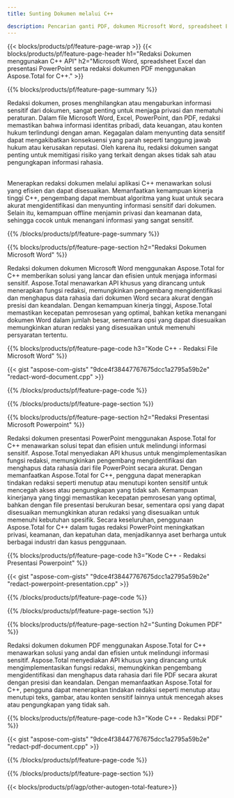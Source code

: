 ```yaml
---
title: Sunting Dokumen melalui C++ 

description: Pencarian ganti PDF, dokumen Microsoft Word, spreadsheet Excel, dan data presentasi PowerPoint melalui aplikasi C++. Kode C++ terdaftar
---
```


{{< blocks/products/pf/feature-page-wrap >}}
{{< blocks/products/pf/feature-page-header h1="Redaksi Dokumen menggunakan C++ API" h2="Microsoft Word, spreadsheet Excel dan presentasi PowerPoint serta redaksi dokumen PDF menggunakan Aspose.Total for C++." >}}

{{% blocks/products/pf/feature-page-summary %}}

Redaksi dokumen, proses menghilangkan atau mengaburkan informasi sensitif dari dokumen, sangat penting untuk menjaga privasi dan mematuhi peraturan. Dalam file Microsoft Word, Excel, PowerPoint, dan PDF, redaksi memastikan bahwa informasi identitas pribadi, data keuangan, atau konten hukum terlindungi dengan aman. Kegagalan dalam menyunting data sensitif dapat mengakibatkan konsekuensi yang parah seperti tanggung jawab hukum atau kerusakan reputasi. Oleh karena itu, redaksi dokumen sangat penting untuk memitigasi risiko yang terkait dengan akses tidak sah atau pengungkapan informasi rahasia.<br /><br />

Menerapkan redaksi dokumen melalui aplikasi C++ menawarkan solusi yang efisien dan dapat disesuaikan. Memanfaatkan kemampuan kinerja tinggi C++, pengembang dapat membuat algoritma yang kuat untuk secara akurat mengidentifikasi dan menyunting informasi sensitif dari dokumen. Selain itu, kemampuan offline menjamin privasi dan keamanan data, sehingga cocok untuk menangani informasi yang sangat sensitif. 

{{% /blocks/products/pf/feature-page-summary  %}}

{{% blocks/products/pf/feature-page-section  h2="Redaksi Dokumen Microsoft Word" %}}

Redaksi dokumen dokumen Microsoft Word menggunakan Aspose.Total for C++ memberikan solusi yang lancar dan efisien untuk menjaga informasi sensitif. Aspose.Total menawarkan API khusus yang dirancang untuk menerapkan fungsi redaksi, memungkinkan pengembang mengidentifikasi dan menghapus data rahasia dari dokumen Word secara akurat dengan presisi dan keandalan. Dengan kemampuan kinerja tinggi, Aspose.Total memastikan kecepatan pemrosesan yang optimal, bahkan ketika menangani dokumen Word dalam jumlah besar, sementara opsi yang dapat disesuaikan memungkinkan aturan redaksi yang disesuaikan untuk memenuhi persyaratan tertentu.

{{% blocks/products/pf/feature-page-code h3="Kode C++ - Redaksi File Microsoft Word" %}}

{{< gist "aspose-com-gists" "9dce4f38447767675dcc1a2795a59b2e" "redact-word-document.cpp" >}}

{{% /blocks/products/pf/feature-page-code  %}}

{{% /blocks/products/pf/feature-page-section %}}

{{% blocks/products/pf/feature-page-section  h2="Redaksi Presentasi Microsoft Powerpoint" %}}

Redaksi dokumen presentasi PowerPoint menggunakan Aspose.Total for C++ menawarkan solusi tepat dan efisien untuk melindungi informasi sensitif. Aspose.Total menyediakan API khusus untuk mengimplementasikan fungsi redaksi, memungkinkan pengembang mengidentifikasi dan menghapus data rahasia dari file PowerPoint secara akurat. Dengan memanfaatkan Aspose.Total for C++, pengguna dapat menerapkan tindakan redaksi seperti menutup atau menutupi konten sensitif untuk mencegah akses atau pengungkapan yang tidak sah. Kemampuan kinerjanya yang tinggi memastikan kecepatan pemrosesan yang optimal, bahkan dengan file presentasi berukuran besar, sementara opsi yang dapat disesuaikan memungkinkan aturan redaksi yang disesuaikan untuk memenuhi kebutuhan spesifik. Secara keseluruhan, penggunaan Aspose.Total for C++ dalam tugas redaksi PowerPoint meningkatkan privasi, keamanan, dan kepatuhan data, menjadikannya aset berharga untuk berbagai industri dan kasus penggunaan.

{{% blocks/products/pf/feature-page-code h3="Kode C++ - Redaksi Presentasi Powerpoint" %}}

{{< gist "aspose-com-gists" "9dce4f38447767675dcc1a2795a59b2e" "redact-powerpoint-presentation.cpp" >}}

{{% /blocks/products/pf/feature-page-code  %}}

{{% /blocks/products/pf/feature-page-section %}}


{{% blocks/products/pf/feature-page-section  h2="Sunting Dokumen PDF" %}}

Redaksi dokumen dokumen PDF menggunakan Aspose.Total for C++ menawarkan solusi yang andal dan efisien untuk melindungi informasi sensitif. Aspose.Total menyediakan API khusus yang dirancang untuk mengimplementasikan fungsi redaksi, memungkinkan pengembang mengidentifikasi dan menghapus data rahasia dari file PDF secara akurat dengan presisi dan keandalan. Dengan memanfaatkan Aspose.Total for C++, pengguna dapat menerapkan tindakan redaksi seperti menutup atau menutupi teks, gambar, atau konten sensitif lainnya untuk mencegah akses atau pengungkapan yang tidak sah.

{{% blocks/products/pf/feature-page-code h3="Kode C++ - Redaksi PDF" %}}

{{< gist "aspose-com-gists" "9dce4f38447767675dcc1a2795a59b2e" "redact-pdf-document.cpp" >}}

{{% /blocks/products/pf/feature-page-code  %}}

{{% /blocks/products/pf/feature-page-section %}}

{{< blocks/products/pf/agp/other-autogen-total-feature>}}